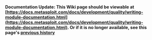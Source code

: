 <!-- Maintainers:  Please do not modify this file directly, create a pull request instead -->

**Documentation Update: This Wiki page should be viewable at [https://docs.metasploit.com/docs/development/quality/writing-module-documentation.html](https://docs.metasploit.com/docs/development/quality/writing-module-documentation.html). Or if it is no longer available, see this page's [previous history](./_history)**

